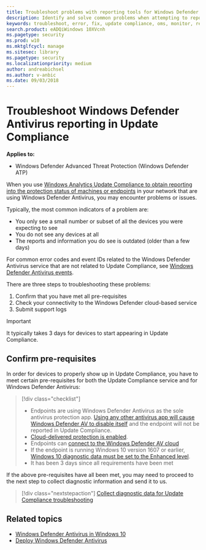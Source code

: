 ```yaml
---
title: Troubleshoot problems with reporting tools for Windows Defender AV
description: Identify and solve common problems when attempting to report in Windows Defender AV protection status in Update Compliance
keywords: troubleshoot, error, fix, update compliance, oms, monitor, report, windows defender av
search.product: eADQiWindows 10XVcnh
ms.pagetype: security
ms.prod: w10
ms.mktglfcycl: manage
ms.sitesec: library
ms.pagetype: security
ms.localizationpriority: medium
author: andreabichsel
ms.author: v-anbic
ms.date: 09/03/2018
---
```


# Troubleshoot Windows Defender Antivirus reporting in Update Compliance

**Applies to:**

- Windows Defender Advanced Threat Protection (Windows Defender ATP)

When you use [Windows Analytics Update Compliance to obtain reporting into the protection status of machines or endpoints](/windows/deployment/update/update-compliance-using#wdav-assessment) in your network that are using Windows Defender Antivirus, you may encounter problems or issues.

Typically, the most common indicators of a problem are:
- You only see a small number or subset of all the devices you were expecting to see
- You do not see any devices at all
- The reports and information you do see is outdated (older than a few days)

For common error codes and event IDs related to the Windows Defender Antivirus service that are not related to Update Compliance, see [Windows Defender Antivirus events](troubleshoot-windows-defender-antivirus.md). 

There are three steps to troubleshooting these problems:

1. Confirm that you have met all pre-requisites
2. Check your connectivity to the Windows Defender cloud-based service
3. Submit support logs

>[!IMPORTANT]
>It typically takes 3 days for devices to start appearing in Update Compliance.


## Confirm pre-requisites

In order for devices to properly show up in Update Compliance, you have to meet certain pre-requisites for both the Update Compliance service and for Windows Defender Antivirus:

>[!div class="checklist"]
>- Endpoints are using Windows Defender Antivirus as the sole antivirus protection app. [Using any other antivirus app will cause Windows Defender AV to disable itself](windows-defender-antivirus-compatibility.md) and the endpoint will not be reported in Update Compliance.
> - [Cloud-delivered protection is enabled](enable-cloud-protection-windows-defender-antivirus.md).
> - Endpoints can [connect to the Windows Defender AV cloud](configure-network-connections-windows-defender-antivirus.md#validate-connections-between-your-network-and-the-cloud)
> - If the endpoint is running Windows 10 version 1607 or earlier, [Windows 10 diagnostic data must be set to the Enhanced level](https://docs.microsoft.com/windows/configuration/configure-windows-diagnostic-data-in-your-organization#enhanced-level).
> - It has been 3 days since all requirements have been met

If the above pre-requisites have all been met, you may need to proceed to the next step to collect diagnostic information and send it to us.

> [!div class="nextstepaction"]
> [Collect diagnostic data for Update Compliance troubleshooting](collect-diagnostic-data-update-compliance.md)






## Related topics

- [Windows Defender Antivirus in Windows 10](windows-defender-antivirus-in-windows-10.md)
- [Deploy Windows Defender Antivirus](deploy-manage-report-windows-defender-antivirus.md)
